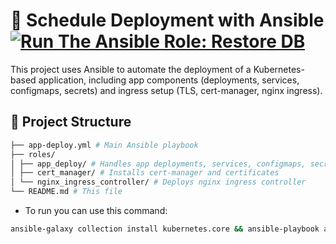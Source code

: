 # 🐙 Schedule Deployment with Ansible [![Run The Ansible Role: Restore DB](https://github.com/DolVladzio/schedule-Ansible/actions/workflows/restore_db.yml/badge.svg?branch=main)](https://github.com/DolVladzio/schedule-Ansible/actions/workflows/restore_db.yml)

This project uses Ansible to automate the deployment of a Kubernetes-based application, including app components (deployments, services, configmaps, secrets) and ingress setup (TLS, cert-manager, nginx ingress).

## 📁 Project Structure
```bash
├── app-deploy.yml # Main Ansible playbook
├── roles/
│ ├── app_deploy/ # Handles app deployments, services, configmaps, secrets, restores db
│ ├── cert_manager/ # Installs cert-manager and certificates
│ └── nginx_ingress_controller/ # Deploys nginx ingress controller
└── README.md # This file
```
- To run you can use this command:
```bash
ansible-galaxy collection install kubernetes.core && ansible-playbook app-deploy.yml
```
